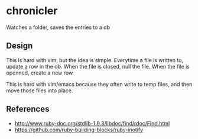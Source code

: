 # chronicler

Watches a folder, saves the entries to a db

## Design

This is hard with vim, but the idea is simple. Everytime a file is written to, update a row in the db. When the file is closed, null the file. When the file is openned, create a new row.

This is hard with vim/emacs because they often write to temp files, and then move those files into place.

## References

 * http://www.ruby-doc.org/stdlib-1.9.3/libdoc/find/rdoc/Find.html
 * https://github.com/ruby-building-blocks/ruby-inotify
